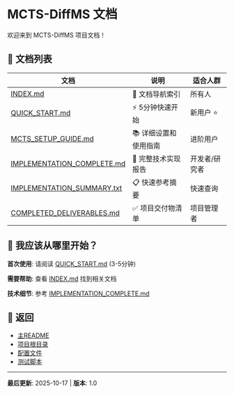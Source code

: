 # MCTS-DiffMS 文档

欢迎来到 MCTS-DiffMS 项目文档！

## 📖 文档列表

| 文档 | 说明 | 适合人群 |
|------|------|----------|
| [INDEX.md](INDEX.md) | 📑 文档导航索引 | 所有人 |
| [QUICK_START.md](QUICK_START.md) | ⚡ 5分钟快速开始 | 新用户 ⭐ |
| [MCTS_SETUP_GUIDE.md](MCTS_SETUP_GUIDE.md) | 📚 详细设置和使用指南 | 进阶用户 |
| [IMPLEMENTATION_COMPLETE.md](IMPLEMENTATION_COMPLETE.md) | 🔧 完整技术实现报告 | 开发者/研究者 |
| [IMPLEMENTATION_SUMMARY.txt](IMPLEMENTATION_SUMMARY.txt) | 📋 快速参考摘要 | 快速查询 |
| [COMPLETED_DELIVERABLES.md](COMPLETED_DELIVERABLES.md) | ✅ 项目交付物清单 | 项目管理者 |

## 🚀 我应该从哪里开始？

**首次使用**: 请阅读 [QUICK_START.md](QUICK_START.md) (3-5分钟)

**需要帮助**: 查看 [INDEX.md](INDEX.md) 找到相关文档

**技术细节**: 参考 [IMPLEMENTATION_COMPLETE.md](IMPLEMENTATION_COMPLETE.md)

## 📂 返回

- [主README](../README_MCTS.md)
- [项目根目录](../)
- [配置文件](../configs/mcts/)
- [测试脚本](../RUN_TESTS.sh)

---

**最后更新**: 2025-10-17 | **版本**: 1.0

